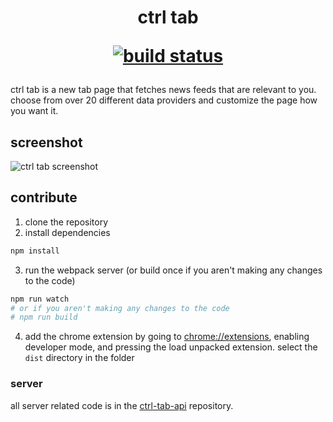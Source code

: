 <h1 align="center">
  ctrl tab
  <p align="center">
    <a href="https://travis-ci.org/ludicrousxyz/ctrl-tab" target="_blank" rel="noopener noreferrer"><img src="https://img.shields.io/travis/ludicrousxyz/ctrl-tab.svg" alt="build status"></a>
  </p>
</h1>

ctrl tab is a new tab page that fetches news feeds that are relevant to you. choose from over 20 different data providers and customize the page how you want it.

## screenshot

![ctrl tab screenshot](https://raw.githubusercontent.com/ludicrousxyz/ctrl-tab/master/public/img/screenshot.png)

## contribute

1. clone the repository
2. install dependencies
```bash
npm install
```
3. run the webpack server (or build once if you aren't making any changes to the code)
```bash
npm run watch
# or if you aren't making any changes to the code
# npm run build
```
4. add the chrome extension by going to [chrome://extensions](chrome://extensions/), enabling developer mode, and pressing the load unpacked extension. select the `dist` directory in the folder

### server

all server related code is in the [ctrl-tab-api](https://github.com/ludicrousxyz/ctrl-tab-api) repository.
